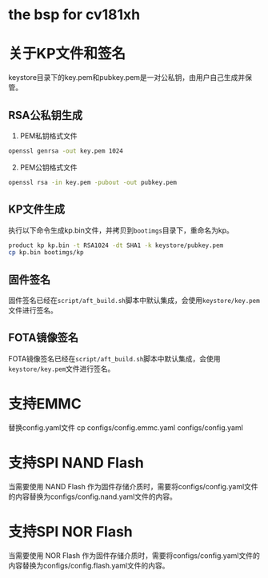 # the bsp for cv181xh

# 关于KP文件和签名

keystore目录下的key.pem和pubkey.pem是一对公私钥，由用户自己生成并保管。

## RSA公私钥生成

1. PEM私钥格式文件

```bash
openssl genrsa -out key.pem 1024
```

2. PEM公钥格式文件

```bash
openssl rsa -in key.pem -pubout -out pubkey.pem
```

## KP文件生成

执行以下命令生成kp.bin文件，并拷贝到`bootimgs`目录下，重命名为kp。

```bash
product kp kp.bin -t RSA1024 -dt SHA1 -k keystore/pubkey.pem
cp kp.bin bootimgs/kp
```

## 固件签名

固件签名已经在`script/aft_build.sh`脚本中默认集成，会使用`keystore/key.pem`文件进行签名。

## FOTA镜像签名

FOTA镜像签名已经在`script/aft_build.sh`脚本中默认集成，会使用`keystore/key.pem`文件进行签名。

# 支持EMMC

替换config.yaml文件
cp configs/config.emmc.yaml configs/config.yaml

# 支持SPI NAND Flash
当需要使用 NAND Flash 作为固件存储介质时，需要将configs/config.yaml文件的内容替换为configs/config.nand.yaml文件的内容。

# 支持SPI NOR Flash
当需要使用 NOR Flash 作为固件存储介质时，需要将configs/config.yaml文件的内容替换为configs/config.flash.yaml文件的内容。
